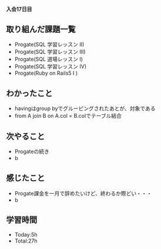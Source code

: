 #### 入会17日目
## 取り組んだ課題一覧
- Progate(SQL 学習レッスン II)
- Progate(SQL 学習レッスン III)
- Progate(SQL 道場レッスン Ⅰ)
- Progate(SQL 学習レッスン IV)
- Progate(Ruby on Rails5 I )
## わかったこと
- havingはgroup byでグルーピングされたあとが、対象である
- from A join B on A.col = B.colでテーブル結合
## 次やること
- Progateの続き
- b
## 感じたこと
- Progate課金を一月で辞めたいけど、終わるか際どい・・・
- b
## 学習時間
- Today:5h
- Total:27h
